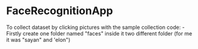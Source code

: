 # FaceRecognitionApp

To collect dataset by clicking pictures with the sample collection code:
-Firstly create one folder named "faces" inside it two different folder (for me it was "sayan" and 'elon")
